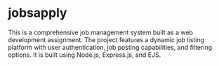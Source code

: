 # jobsapply
This is a comprehensive job management system built as a web development assignment. The project features a dynamic job listing platform with user authentication, job posting capabilities, and filtering options. It is built using Node.js, Express.js, and EJS.
